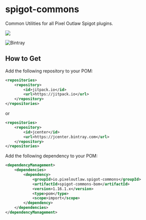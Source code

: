 # spigot-commons
Common Utilities for all Pixel Outlaw Spigot plugins.

[![](https://jitpack.io/v/io.pixeloutlaw/spigot-commons.svg)](https://jitpack.io/#io.pixeloutlaw/spigot-commons)

![Bintray](https://img.shields.io/bintray/v/pixeloutlaw/pixeloutlaw-jars/spigot-commons?style=flat-square)

## How to Get
Add the following repository to your POM:
```xml
<repositories>
    <repository>
        <id>jitpack.io</id>
        <url>https://jitpack.io</url>
    </repository>
</repositories>
```
or
```xml
<repositories>
    <repository>
        <id>jcenter</id>
        <url>https://jcenter.bintray.com</url>
    </repository>
</repositories>
```


Add the following dependency to your POM:
```xml
<dependencyManagement>
    <dependencies>
        <dependency>
            <groupId>io.pixeloutlaw.spigot-commons</groupId>
            <artifactId>spigot-commons-bom</artifactId>
            <version>1.16.1.x</version>
            <type>pom</type>
            <scope>import</scope>
        </dependency>
    </dependencies>
</dependencyManagement>
```
